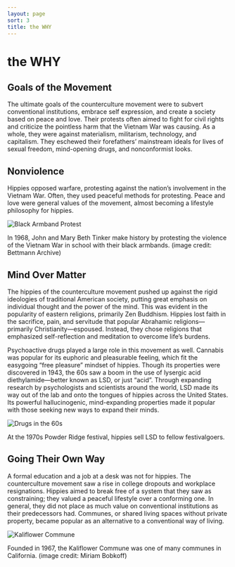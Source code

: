 ```yaml
---
layout: page
sort: 3
title: the WHY
---
```


# the **WHY**

## Goals of the Movement

The ultimate goals of the counterculture movement were to subvert conventional institutions, embrace self expression, and create a society based on peace and love. Their protests often aimed to fight for civil rights and criticize the pointless harm that the Vietnam War was causing. As a whole, they were against materialism, militarism, technology, and capitalism. They eschewed their forefathers’ mainstream ideals for lives of sexual freedom, mind-opening drugs, and nonconformist looks.

## Nonviolence

Hippies opposed warfare, protesting against the nation’s involvement in the Vietnam War. Often, they used peaceful methods for protesting. Peace and love were general values of the movement, almost becoming a lifestyle philosophy for hippies.

![Black Armband Protest](https://api.time.com/wp-content/uploads/2018/02/gettyimages-515103084.jpg?w=800&quality=85)

<p class="description"> In 1968, John and Mary Beth Tinker make history by protesting the violence of the Vietnam War in school with their black armbands. (image credit: Bettmann Archive)</p>

## Mind Over Matter

The hippies of the counterculture movement pushed up against the rigid ideologies of traditional American society, putting great emphasis on individual thought and the power of the mind. This was evident in the popularity of eastern religions, primarily Zen Buddhism. Hippies lost faith in the sacrifice, pain, and servitude that popular Abrahamic religions—primarily Christianity—espoused. Instead, they chose religions that emphasized self-reflection and meditation to overcome life’s burdens.

Psychoactive drugs played a large role in this movement as well. Cannabis was popular for its euphoric and pleasurable feeling, which fit the easygoing “free pleasure” mindset of hippies. Though its properties were discovered in 1943, the 60s saw a boom in the use of lysergic acid diethylamide—better known as LSD, or just “acid”. Through expanding research by psychologists and scientists around the world, LSD made its way out of the lab and onto the tongues of hippies across the United States. Its powerful hallucinogenic, mind-expanding properties made it popular with those seeking new ways to expand their minds.

![Drugs in the 60s](https://i.redd.it/4zfqruwztmg31.jpg)

<p class="description">At the 1970s Powder Ridge festival, hippies sell LSD to fellow festivalgoers.</p>

## Going Their Own Way

A formal education and a job at a desk was not for hippies. The counterculture movement saw a rise in college dropouts and workplace resignations. Hippies aimed to break free of a system that they saw as constraining; they valued a peaceful lifestyle over a conforming one. In general, they did not place as much value on conventional institutions as their predecessors had. Communes, or shared living spaces without private property, became popular as an alternative to a conventional way of living.

![Kaliflower Commune](https://upload.wikimedia.org/wikipedia/commons/5/5f/Sutter_Street_Commune.jpg)

<p class="description">Founded in 1967, the Kaliflower Commune was one of many communes in California. (image credit: Miriam Bobkoff)</p>
